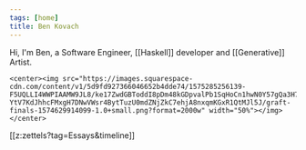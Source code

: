 ```yaml
---
tags: [home]
title: Ben Kovach
---
```


Hi, I'm Ben, a Software Engineer, [[Haskell]] developer and [[Generative]] Artist.

```{=html}
<center><img src="https://images.squarespace-cdn.com/content/v1/5d9fd927366046652b4dde74/1575285256139-F5UQLLI4WWPIAAMW9JL8/ke17ZwdGBToddI8pDm48kGDpvalPb1SqHoCn1hwN0Y57gQa3H78H3Y0txjaiv_0fDoOvxcdMmMKkDsyUqMSsMWxHk725yiiHCCLfrh8O1z5QHyNOqBUUEtDDsRWrJLTmx-YtV7KdJhhcFMxgH7DNwVWsr4BytTuzU0mdZNjZkC7ehjA8nxqmKGxR1QtMJl5J/graft-finals-1574629914099-1.0+small.png?format=2000w" width="50%"></img></center>
```

[[z:zettels?tag=Essays&timeline]]
